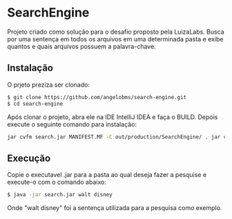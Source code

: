 # SearchEngine

Projeto criado como solução para o desafio proposto pela LuizaLabs. Busca por uma sentença em todos os arquivos em uma 
determinada pasta e exibe quantos e quais arquivos possuem a palavra-chave. 

## Instalação

O prjeto preziza ser clonado:

```sh
$ git clone https://github.com/angelobms/search-engine.git
$ cd search-engine
```

Após clonar o projeto, abra ele na IDE IntelliJ IDEA e faça o BUILD. Depois execute o seguinte comando para instalação:

```sh
jar cvfm search.jar MANIFEST.MF -C out/production/SearchEngine/ . jar cvfm search.jar MANIFEST.MF -C out/production/SearchEngine/ . 
```

## Execução

Copie o executavel .jar para a pasta ao qual deseja fazer a pesquise e execute-o com o comando abaixo:

```sh
$ java -jar search.jar walt disney
```

Onde "walt disney" foi a sentença utilizada para a pesquisa como exemplo.
